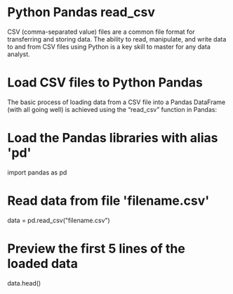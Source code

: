 # Python Pandas read_csv

CSV (comma-separated value) files are a common file format for transferring and storing data. The ability to read, manipulate, and write data to and from CSV files using Python is a key skill to master for any data analyst.

# Load CSV files to Python Pandas

The basic process of loading data from a CSV file into a Pandas DataFrame (with all going well) is achieved using the “read_csv” function in Pandas:

# Load the Pandas libraries with alias 'pd'
import pandas as pd


# Read data from file 'filename.csv'
data = pd.read_csv("filename.csv")


# Preview the first 5 lines of the loaded data
data.head()
